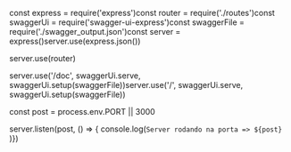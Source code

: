 const express = require('express')const router = require('./routes')const swaggerUi = require('swagger-ui-express')const swaggerFile = require('./swagger_output.json')const server = express()server.use(express.json())

server.use(router)

server.use('/doc', swaggerUi.serve, swaggerUi.setup(swaggerFile))server.use('/', swaggerUi.serve, swaggerUi.setup(swaggerFile))

const post = process.env.PORT || 3000

server.listen(post, () => { console.log(`Server rodando na porta => ${post} `)})





